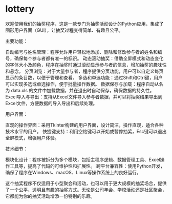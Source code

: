 # lottery
欢迎使用我们的抽奖程序，这是一款专门为抽奖活动设计的Python应用，集成了图形用户界面（GUI），让抽奖过程变得简单、有趣且公平。

主要功能：

自动编号与姓名管理：程序允许用户轻松地添加、删除和修改参与者的姓名和编号，确保每个参与者都有唯一的标识。
动态滚动抽奖：借助全屏模式和动态变化的字体大小及颜色，程序在抽奖时通过滚动显示参与者的信息，增加抽奖的趣味性和悬念。
分页浏览：对于大量参与者，程序提供分页功能，用户可以自定义每页显示的条目数，以便于管理和查看。
多选和单选功能：通过Shift和Ctrl键，用户可以实现多选或单选操作，便于批量操作数据。
数据保存与加载：程序自动从名为 data.xls 的文件中加载数据，并在退出时自动保存，确保数据的持久性。
Excel导入与导出：支持从Excel文件导入参与者数据，并可以将抽奖结果导出到Excel文件，方便数据的导入导出和后续处理。

用户界面：

直观的操作界面：采用Tkinter构建的用户界面，设计简洁，操作直观，适合各种技术水平的用户。
快捷键支持：利用空格键可以开始或暂停抽奖，Esc键可以退出全屏模式，增强用户体验。

技术细节：

模块化设计：程序被拆分为多个模块，包括主程序逻辑、数据管理工具、Excel操作工具等，提高了代码的可维护性和扩展性。
跨平台兼容性：使用Python开发，确保了程序在Windows、macOS、Linux等操作系统上的良好运行。

这个抽奖程序不仅适用于小型聚会和活动，也可以用于更大规模的抽奖场合，提供了一个公平、透明且有趣的抽奖方式。无论是公司年会、学校活动还是社区聚会，它都能为你的抽奖活动增添一份特别的乐趣。
